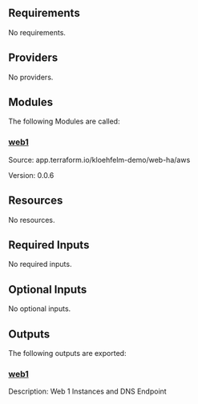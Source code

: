 ## Requirements

No requirements.

## Providers

No providers.

## Modules

The following Modules are called:

### <a name="module_web1"></a> [web1](#module\_web1)

Source: app.terraform.io/kloehfelm-demo/web-ha/aws

Version: 0.0.6

## Resources

No resources.

## Required Inputs

No required inputs.

## Optional Inputs

No optional inputs.

## Outputs

The following outputs are exported:

### <a name="output_web1"></a> [web1](#output\_web1)

Description: Web 1 Instances and DNS Endpoint
